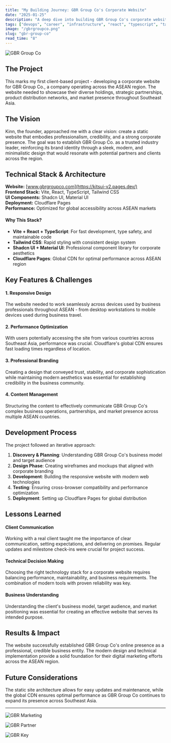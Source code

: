 ```yaml
---
title: "My Building Journey: GBR Group Co's Corporate Website"
date: "2025-01-25"
description: "A deep dive into building GBR Group Co's corporate website, covering the technical challenges, infrastructure decisions, and lessons learned from developing a modern business website."
tags: ["devops", "career", "infrastructure", "react", "typescript", "tailwind"]
image: "/gbrgroupco.png"
slug: "gbr-group-co"
read_time: "8"
---
```


![GBR Group Co](/gbrgroupco.png)

## The Project

This marks my first client-based project - developing a corporate website for GBR Group Co., a company operating across the ASEAN region. The website needed to showcase their diverse holdings, strategic partnerships, product distribution networks, and market presence throughout Southeast Asia.

## The Vision

Kinn, the founder, approached me with a clear vision: create a static website that embodies professionalism, credibility, and a strong corporate presence. The goal was to establish GBR Group Co. as a trusted industry leader, reinforcing its brand identity through a sleek, modern, and minimalistic design that would resonate with potential partners and clients across the region.

## Technical Stack & Architecture

**Website:** [www.gbrgroupco.com](https://kitsui-v2.pages.dev/)  
**Frontend Stack:** Vite, React, TypeScript, Tailwind CSS  
**UI Components:** Shadcn UI, Material UI  
**Deployment:** Cloudflare Pages  
**Performance:** Optimized for global accessibility across ASEAN markets

#### Why This Stack?

- **Vite + React + TypeScript**: For fast development, type safety, and maintainable code
- **Tailwind CSS**: Rapid styling with consistent design system
- **Shadcn UI + Material UI**: Professional component library for corporate aesthetics
- **Cloudflare Pages**: Global CDN for optimal performance across ASEAN region

## Key Features & Challenges

#### 1. **Responsive Design**
The website needed to work seamlessly across devices used by business professionals throughout ASEAN - from desktop workstations to mobile devices used during business travel.

#### 2. **Performance Optimization**
With users potentially accessing the site from various countries across Southeast Asia, performance was crucial. Cloudflare's global CDN ensures fast loading times regardless of location.

#### 3. **Professional Branding**
Creating a design that conveyed trust, stability, and corporate sophistication while maintaining modern aesthetics was essential for establishing credibility in the business community.

#### 4. **Content Management**
Structuring the content to effectively communicate GBR Group Co's complex business operations, partnerships, and market presence across multiple ASEAN countries.

## Development Process

The project followed an iterative approach:
1. **Discovery & Planning**: Understanding GBR Group Co's business model and target audience
2. **Design Phase**: Creating wireframes and mockups that aligned with corporate branding
3. **Development**: Building the responsive website with modern web technologies
4. **Testing**: Ensuring cross-browser compatibility and performance optimization
5. **Deployment**: Setting up Cloudflare Pages for global distribution

## Lessons Learned

#### Client Communication
Working with a real client taught me the importance of clear communication, setting expectations, and delivering on promises. Regular updates and milestone check-ins were crucial for project success.

#### Technical Decision Making
Choosing the right technology stack for a corporate website requires balancing performance, maintainability, and business requirements. The combination of modern tools with proven reliability was key.

#### Business Understanding
Understanding the client's business model, target audience, and market positioning was essential for creating an effective website that serves its intended purpose.

## Results & Impact

The website successfully established GBR Group Co's online presence as a professional, credible business entity. The modern design and technical implementation provide a solid foundation for their digital marketing efforts across the ASEAN region.

## Future Considerations

The static site architecture allows for easy updates and maintenance, while the global CDN ensures optimal performance as GBR Group Co continues to expand its presence across Southeast Asia.

---

![GBR Marketing](/gbr-group-co/gbr-marketing.jpg)

![GBR Partner](/gbr-group-co/gbr-partner.jpg)

![GBR Key](/gbr-group-co/gbr-key.jpg)
